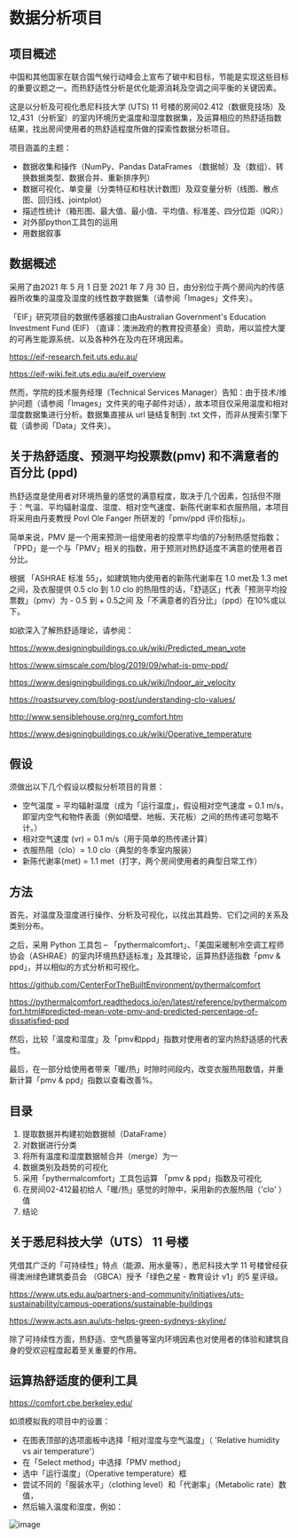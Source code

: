 # 数据分析项目


## 项目概述

中国和其他国家在联合国气候行动峰会上宣布了碳中和目标，节能是实现这些目标的重要议题之一。而热舒适性分析是优化能源消耗及空调之间平衡的关键因素。

这是以分析及可视化悉尼科技大学 (UTS) 11 号楼的房间02.412（数据竞技场）及 12_431（分析室）的室内环境历史温度和湿度数据集，及运算相应的热舒适指数结果，找出房间使用者的热舒适程度所做的探索性数据分析项目。

项目涵盖的主题：

- 数据收集和操作（NumPy、Pandas DataFrames （数据帧）及（数组）、转换数据类型、数据合并、重新排序列）
- 数据可视化、单变量（分类特征和柱状计数图）及双变量分析（线图、散点图、回归线、jointplot）
- 描述性统计（箱形图、最大值、最小值、平均值、标准差、四分位距（IQR））
- 对外部python工具包的运用
- 用数据叙事


## 数据概述

采用了由2021 年 5 月 1 日至 2021 年 7 月 30 日，由分别位于两个房间内的传感器所收集的温度及湿度的线性数字数据集（请参阅「Images」文件夹）。

「EIF」研究项目的数据传感器接口由Australian Government's Education Investment Fund (EIF) （直译：澳洲政府的教育投资基金）资助，用以监控大厦的可再生能源系统、以及各种外在及内在环境因素。

https://eif-research.feit.uts.edu.au/

https://eif-wiki.feit.uts.edu.au/eif_overview

然而，学院的技术服务经理（Technical Services Manager）告知：由于技术/维护问题（请参阅「Images」文件夹的电子邮件对话），故本项目仅采用温度和相对湿度数据集进行分析。数据集直接从 url 链结复制到 .txt 文件，而非从搜索引擎下载（请参阅「Data」文件夹）。


## 关于热舒适度、预测平均投票数(pmv) 和不满意者的百分比 (ppd)

热舒适度是使用者对环境热量的感觉的满意程度，取决于几个因素，包括但不限于：气温、平均辐射温度、湿度、相对空气速度、新陈代谢率和衣服热阻，本项目将采用由丹麦教授 Povl Ole Fanger 所研发的「pmv/ppd 评价指标」。

简单来说，PMV 是一个用来预测一组使用者的投票平均值的7分制热感觉指数；「PPD」是一个与「PMV」相关的指数，用于预测对热舒适度不满意的使用者百分比。

根据 「ASHRAE 标准 55」，如建筑物内使用者的新陈代谢率在 1.0 met及 1.3 met之间，及衣服提供 0.5 clo 到 1.0 clo 的热阻性的话，「舒适区」代表「预测平均投票数」（pmv）为 - 0.5 到 + 0.5之间 及「不满意者的百分比」（ppd）在10%或以下。

如欲深入了解热舒适理论，请参阅：

https://www.designingbuildings.co.uk/wiki/Predicted_mean_vote

https://www.simscale.com/blog/2019/09/what-is-pmv-ppd/

https://www.designingbuildings.co.uk/wiki/Indoor_air_velocity

https://roastsurvey.com/blog-post/understanding-clo-values/

http://www.sensiblehouse.org/nrg_comfort.htm

https://www.designingbuildings.co.uk/wiki/Operative_temperature


## 假设

须做出以下几个假设以模拟分析项目的背景：

- 空气温度 = 平均辐射温度（成为「运行温度」，假设相对空气速度 = 0.1 m/s，即室内空气和物件表面（例如墙壁、地板、天花板）之间的热传递可忽略不计。）
- 相对空气速度 (vr) = 0.1 m/s（用于简单的热传递计算）
- 衣服热阻（clo）= 1.0 clo（典型的冬季室内服装）
- 新陈代谢率(met) = 1.1 met（打字，两个房间使用者的典型日常工作）


## 方法

首先，对温度及湿度进行操作、分析及可视化，以找出其趋势、它们之间的关系及类别分布。

之后，采用 Python 工具包 – 「pythermalcomfort」、「美国采暖制冷空调工程师协会（ASHRAE）的室内环境热舒适标准」及其理论，运算热舒适指数「pmv & ppd」，并以相似的方式分析和可视化。

https://github.com/CenterForTheBuiltEnvironment/pythermalcomfort

https://pythermalcomfort.readthedocs.io/en/latest/reference/pythermalcomfort.html#predicted-mean-vote-pmv-and-predicted-percentage-of-dissatisfied-ppd

然后，比较「温度和湿度」及「pmv和ppd」指数对使用者的室内热舒适感的代表性。

最后，在一部分给使用者带来「暖/热」时隙时间段内，改变衣服热阻数值，并重新计算「pmv & ppd」指数以查看改善%。


## 目录

1. 提取数据并构建初始数据帧（DataFrame）
2. 对数据进行分类
3. 将所有温度和湿度数据帧合并（merge）为一
4. 数据类别及趋势的可视化
5. 采用「pythermalcomfort」工具包运算 「pmv & ppd」指数及可视化
6. 在房间02-412最初给人「暖/热」感觉的时隙中，采用新的衣服热阻（'clo' ）值
7. 结论


## 关于悉尼科技大学（UTS） 11 号楼

凭借其广泛的「可持续性」特点（能源、用水量等），悉尼科技大学 11 号楼曾经获得澳洲绿色建筑委员会 （GBCA）授予「绿色之星 - 教育设计 v1」的5 星评级。

https://www.uts.edu.au/partners-and-community/initiatives/uts-sustainability/campus-operations/sustainable-buildings

https://www.acts.asn.au/uts-helps-green-sydneys-skyline/

除了可持续性方面，热舒适、空气质量等室内环境因素也对使用者的体验和建筑自身的受欢迎程度起着至关重要的作用。


## 运算热舒适度的便利工具

https://comfort.cbe.berkeley.edu/

如须模拟我的项目中的设置：

- 在图表顶部的选项面板中选择「相对湿度与空气温度」（ 'Relative humidity vs air temperature'）
- 在「Select method」中选择「PMV method」
- 选中「运行温度」（Operative temperature）框
- 尝试不同的「服装水平」（clothing level）和「代谢率」（Metabolic rate）数值，
- 然后输入温度和湿度，例如：

![image](https://user-images.githubusercontent.com/95272183/154760490-073db072-4120-4c13-93d7-682f528180c9.png)
